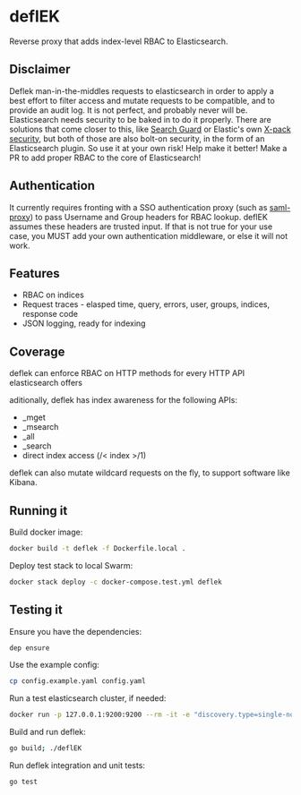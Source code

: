 # deflEK

Reverse proxy that adds index-level RBAC to Elasticsearch.

## Disclaimer

Deflek man-in-the-middles requests to elasticsearch in order to apply a best effort to filter access
and mutate requests to be compatible, and to provide an audit log. It is not perfect, and probably never will be. Elasticsearch needs security to be baked in to do it properly. There are solutions that come closer to this,
like [Search Guard](https://github.com/floragunncom/search-guard) or Elastic's own [X-pack security](https://www.elastic.co/guide/en/x-pack/current/xpack-security.html), but both of those are also bolt-on security, in
the form of an Elasticsearch plugin. So use it at your own risk! Help make it better! Make a PR to add proper RBAC
to the core of Elasticsearch!

## Authentication

It currently requires fronting with a SSO authentication proxy (such as [saml-proxy](https://github.com/dustin-decker/saml-proxy)) to pass Username and Group headers for RBAC lookup. deflEK assumes these headers are trusted input. If that is not true for your use case, you MUST add your own authentication middleware, or else it will not work.

## Features

- RBAC on indices
- Request traces - elasped time, query, errors, user, groups, indices, response code
- JSON logging, ready for indexing

## Coverage

deflek can enforce RBAC on HTTP methods for every HTTP API elasticsearch offers

aditionally, deflek has index awareness for the following APIs:

- _mget
- _msearch
- _all
- _search
- direct index access (/< index >/1)

deflek can also mutate wildcard requests on the fly, to support software like Kibana.

## Running it

Build docker image:

``` bash
docker build -t deflek -f Dockerfile.local .
```

Deploy test stack to local Swarm:

``` bash
docker stack deploy -c docker-compose.test.yml deflek
```

## Testing it

Ensure you have the dependencies:

``` bash
dep ensure
```

Use the example config:

``` bash
cp config.example.yaml config.yaml
```

Run a test elasticsearch cluster, if needed:

``` bash
docker run -p 127.0.0.1:9200:9200 --rm -it -e "discovery.type=single-node" -v esdata1:/usr/share/elasticsearch/data docker.elastic.co/elasticsearch/elasticsearch-oss:6.2.1
```

Build and run deflek:

``` bash
go build; ./deflEK
```

Run deflek integration and unit tests:

``` bash
go test
```